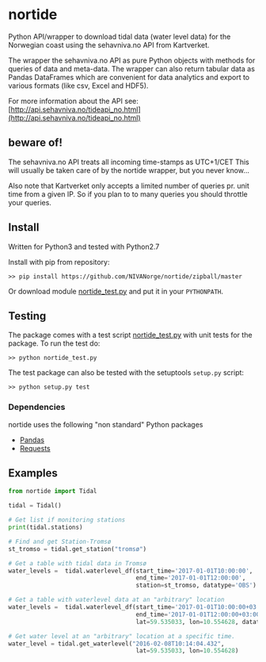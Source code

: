 # nortide
Python API/wrapper to download tidal data (water level data) for the Norwegian
coast using the sehavniva.no API from Kartverket.

The wrapper the sehavniva.no API as pure Python objects
with methods for queries of data and meta-data.
The wrapper can also return tabular data as Pandas DataFrames
which are convenient for data analytics and export to
various formats (like csv, Excel and HDF5).

For more information about the API see: [http://api.sehavniva.no/tideapi_no.html](http://api.sehavniva.no/tideapi_no.html)


## beware of!
The sehavniva.no API treats all incoming time-stamps as UTC+1/CET
This will usually be taken care of by the nortide wrapper, but you
never know...

Also note that Kartverket only accepts a limited number of queries
pr. unit time from a given IP. So if you plan to to many queries
you should throttle your queries.


## Install
Written for Python3 and tested with Python2.7

Install with pip from repository:
```
>> pip install https://github.com/NIVANorge/nortide/zipball/master
```

Or download module [nortide_test.py](./nortide_test.py) and put it
in your `PYTHONPATH`.


## Testing
The package comes with a test script [nortide_test.py](./nortide_test.py)
with unit tests for the package.
To run the test do:
```
>> python nortide_test.py
```

The test package can also be tested with the setuptools `setup.py` script:
```
>> python setup.py test
```


### Dependencies
nortide uses the following "non standard" Python packages
* [Pandas](http://pandas.pydata.org)
* [Requests](http://docs.python-requests.org/en/master/)


## Examples
```python
from nortide import Tidal

tidal = Tidal()

# Get list if monitoring stations
print(tidal.stations)

# Find and get Station-Tromsø
st_tromso = tidal.get_station("tromsø")

# Get a table with tidal data in Tromsø
water_levels =  tidal.waterlevel_df(start_time='2017-01-01T10:00:00',
                                    end_time='2017-01-01T12:00:00',
                                    station=st_tromso, datatype='OBS')

# Get a table with waterlevel data at an "arbitrary" location
water_levels =  tidal.waterlevel_df(start_time='2017-01-01T10:00:00+03:00',
                                    end_time='2017-01-01T12:00:00+03:00',
                                    lat=59.535033, lon=10.554628, datatype='PRE')

# Get water level at an "arbitrary" location at a specific time.
water_level = tidal.get_waterlevel("2016-02-08T10:14:04.432",
                                    lat=59.535033, lon=10.554628)
```
